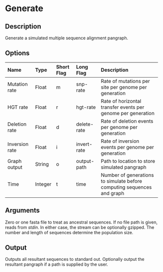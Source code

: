 # Generate

## Description
Generate a simulated multiple sequence alignment pangraph.

## Options
| Name           | Type    | Short Flag | Long Flag   | Description                                                            |
| :------------- | :------ | :--------- | :---------- | :--------------------------------------------------------------------- |
| Mutation rate  | Float   | m          | snp-rate    | Rate of mutations per site per genome per generation                   |
| HGT rate       | Float   | r          | hgt-rate    | Rate of horizontal transfer events per genome per generation           |
| Deletion rate  | Float   | d          | delete-rate | Rate of deletion events per genome per generation                      |
| Inversion rate | Float   | i          | invert-rate | Rate of inversion events per genome per generation                     |
| Graph output   | String  | o          | output-path | Path to location to store simulated pangraph                           |
| Time           | Integer | t          | time        | Number of generations to simulate before computing sequences and graph |

## Arguments
Zero or one fasta file to treat as ancestral sequences.
If no file path is given, reads from _stdin_.
In either case, the stream can be optionally gzipped.
The number and length of sequences determine the population size.

## Output
Outputs all resultant sequences to standard out.
Optionally output the resultant pangraph if a path is supplied by the user.
